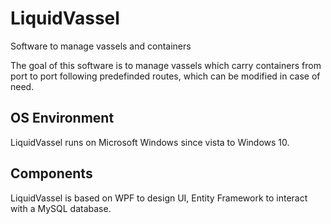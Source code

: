 # LiquidVassel
Software to manage vassels and containers

The goal of this software is to manage vassels which carry containers from port to port following predefinded routes, which can be modified in case of need. 

## OS Environment
LiquidVassel runs on Microsoft Windows since vista to Windows 10. 


## Components
LiquidVassel is based on WPF to design UI, Entity Framework to interact with a MySQL database. 

